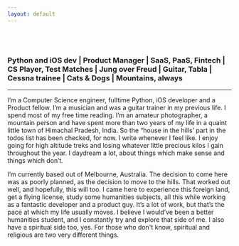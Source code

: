 ```yaml
---
layout: default
---
```

<br>
<br>
<h3 class="post-title">Python and iOS dev | Product Manager | SaaS, PaaS, Fintech | CS Player, Test Matches | Jung over Freud | Guitar, Tabla | Cessna trainee | Cats & Dogs | Mountains, always</h3>

<hr>

<p>I’m a Computer Science engineer, fulltime Python, iOS developer and a Product fellow. I’m a musician and was a guitar trainer in my previous life.  I spend most of my free time reading. I’m an amateur photographer, a mountain person and have spent more than two years of my life in a quaint little town of Himachal Pradesh, India. So the “house in the hills’ part in the todos list has been checked, for now. I write whenever I feel like. I enjoy going for high altitude treks and losing whatever little precious kilos I gain throughout the year. I daydream a lot, about things which make sense and things which don’t.</p>


<p>I’m currently based out of Melbourne, Australia. The decision to come here was as poorly planned, as the decision to move to the hills. That worked out well, and hopefully, this will too. I came here to experience this foreign land, get a flying license, study some humanities subjects, all this while working as a fantastic developer and a product guy. It’s a lot of work, but that’s the pace at which my life usually moves. I believe I would’ve been a better humanities student, and I constantly try and explore that side of me. I also have a spiritual side too, yes. For those who don't know, spiritual and religious are two very different things. </p>
